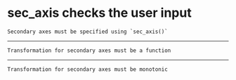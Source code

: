# sec_axis checks the user input

    Secondary axes must be specified using `sec_axis()`

---

    Transformation for secondary axes must be a function

---

    Transformation for secondary axes must be monotonic

